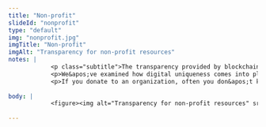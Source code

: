```yaml
--- 
title: "Non-profit"
slideId: "nonprofit"
type: "default"
img: "nonprofit.jpg"
imgTitle: "Non-profit"
imgAlt: "Transparency for non-profit resources"
notes: | 
            <p class="subtitle">The transparency provided by blockchain technology can give donors more assurance that their funds will go to worthy projects.</p>
            <p>We&apos;ve examined how digital uniqueness comes into play for different use cases. Digitally unique records can include records of receiving and spending. The purpose of donating to these non-profit entities is to send money to a worthy cause in order to address a problem, but many non-profits end up spending varying amounts of that money on overhead as opposed to directly impacting the desired cause.</p>
            <p>If you donate to an organization, often you don&apos;t know how funds are spent. Blockchains create a digital record of where that money is donated, and where it is ultimately moved and spent. Charities can provide transparency by selectively moving their funds to designated wallets that can be &#x201C;earmarked&#x201D; for specific products. Since public blockchains are transparent, the wallets spending would be open to scrutiny. The transparency of a decentralized network can greatly limit fraud and misuse of funds.</p>
        
body: | 
            <figure><img alt="Transparency for non-profit resources" src="assets/img/nonprofit.jpg" title="Non-profit"></figure>
        
---
```


